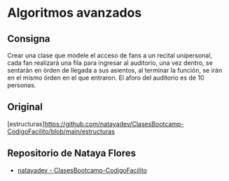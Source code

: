 # Algoritmos avanzados

## Consigna

Crear una clase que modele el acceso de fans a un recital unipersonal, cada fan realizará una fila para
ingresar al auditorio, una vez dentro, se sentarán en órden de llegada a sus asientos, al terminar la
función, se irán en el mismo órden en el que entraron.
El aforo del auditorio es de 10 personas.

## Original

[estructuras]https://github.com/natayadev/ClasesBootcamp-CodigoFacilito/blob/main/estructuras

## Repositorio de Nataya Flores

* [natayadev - ClasesBootcamp-CodigoFacilito](https://github.com/natayadev/ClasesBootcamp-CodigoFacilito/)
